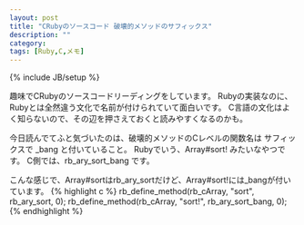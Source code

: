 ```yaml
---
layout: post
title: "CRubyのソースコード 破壊的メソッドのサフィックス"
description: ""
category: 
tags: [Ruby,C,メモ]
---
```

{% include JB/setup %}

趣味でCRubyのソースコードリーディングをしています。
Rubyの実装なのに、Rubyとは全然違う文化で名前が付けられていて面白いです。
C言語の文化はよく知らないので、その辺を押さえておくと読みやすくなるのかも。

今日読んでてふと気づいたのは、破壊的メソッドのCレベルの関数名は
サフィックスで \_bang と付いていること。
Rubyでいう、Array#sort! みたいなやつです。
C側では、rb_ary_sort_bang です。

こんな感じで、Array#sortはrb_ary_sortだけど、Array#sort!には\_bangが付いています。
{% highlight c %}
rb_define_method(rb_cArray, "sort", rb_ary_sort, 0);
rb_define_method(rb_cArray, "sort!", rb_ary_sort_bang, 0);
{% endhighlight %}
